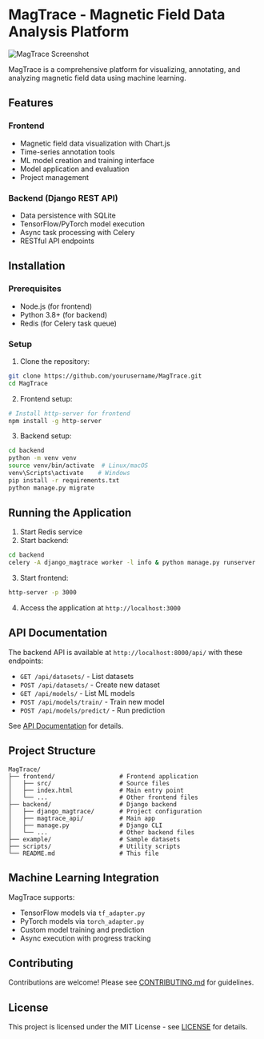 # MagTrace - Magnetic Field Data Analysis Platform

![MagTrace Screenshot](./screenshot.png)

MagTrace is a comprehensive platform for visualizing, annotating, and analyzing magnetic field data using machine learning.

## Features

### Frontend
- Magnetic field data visualization with Chart.js
- Time-series annotation tools
- ML model creation and training interface
- Model application and evaluation
- Project management

### Backend (Django REST API)
- Data persistence with SQLite
- TensorFlow/PyTorch model execution
- Async task processing with Celery
- RESTful API endpoints

## Installation

### Prerequisites
- Node.js (for frontend)
- Python 3.8+ (for backend)
- Redis (for Celery task queue)

### Setup
1. Clone the repository:
```bash
git clone https://github.com/yourusername/MagTrace.git
cd MagTrace
```

2. Frontend setup:
```bash
# Install http-server for frontend
npm install -g http-server
```

3. Backend setup:
```bash
cd backend
python -m venv venv
source venv/bin/activate  # Linux/macOS
venv\Scripts\activate    # Windows
pip install -r requirements.txt
python manage.py migrate
```

## Running the Application

1. Start Redis service
2. Start backend:
```bash
cd backend
celery -A django_magtrace worker -l info & python manage.py runserver
```

3. Start frontend:
```bash
http-server -p 3000
```

4. Access the application at `http://localhost:3000`

## API Documentation

The backend API is available at `http://localhost:8000/api/` with these endpoints:

- `GET /api/datasets/` - List datasets
- `POST /api/datasets/` - Create new dataset
- `GET /api/models/` - List ML models
- `POST /api/models/train/` - Train new model
- `POST /api/models/predict/` - Run prediction

See [API Documentation](backend/API_DOCS.md) for details.

## Project Structure

```
MagTrace/
├── frontend/                  # Frontend application
│   ├── src/                   # Source files
│   ├── index.html             # Main entry point
│   └── ...                    # Other frontend files
├── backend/                   # Django backend
│   ├── django_magtrace/       # Project configuration
│   ├── magtrace_api/          # Main app
│   ├── manage.py              # Django CLI
│   └── ...                    # Other backend files
├── example/                   # Sample datasets
├── scripts/                   # Utility scripts
└── README.md                  # This file
```

## Machine Learning Integration

MagTrace supports:
- TensorFlow models via `tf_adapter.py`
- PyTorch models via `torch_adapter.py`
- Custom model training and prediction
- Async execution with progress tracking

## Contributing
Contributions are welcome! Please see [CONTRIBUTING.md](CONTRIBUTING.md) for guidelines.

## License
This project is licensed under the MIT License - see [LICENSE](LICENSE) for details.